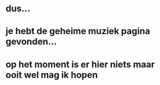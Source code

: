 <html>
<body>

<h1>dus...</h1>
<h1>je hebt de geheime muziek pagina gevonden...</h1>
<h1>op het moment is er hier niets maar ooit wel mag ik hopen</h1> 
 
</body>
</html>
